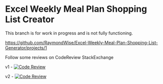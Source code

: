 # Excel Weekly Meal Plan Shopping List Creator
This branch is for work in progress and is not fully functioning.

https://github.com/RaymondWise/Excel-Weekly-Meal-Plan-Shopping-List-Generator/projects/1

Follow some reviews on CodeReview StackExchange

v1 - [![Code Review](http://www.zomis.net/codereview/shield/?qid=186775)](http://codereview.stackexchange.com/q/186775/75587)

v2 - [![Code Review](http://www.zomis.net/codereview/shield/?qid=186874)](http://codereview.stackexchange.com/q/186874/75587)

